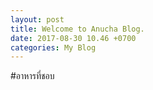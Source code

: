 ```yaml
---
layout: post
title: Welcome to Anucha Blog.
date: 2017-08-30 10.46 +0700
categories: My Blog
---
```


#อาหารที่ชอบ

